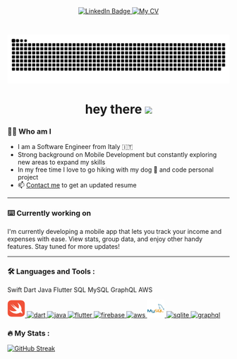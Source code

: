 <div id="header" align="center">
  <div id="badges">
    <a href="https://www.linkedin.com/in/ernesto-de-crecchio/">
      <img src="https://img.shields.io/badge/LinkedIn-blue?style=for-the-badge&logo=linkedin&logoColor=white" alt="LinkedIn Badge"/>
    </a>
    <a href="https://drive.google.com/file/d/1Iv4QT7LzUC-JVBxxaZsSxYhvCs05gS8s/view?usp=sharing">
      <img src="https://img.shields.io/badge/My%20CV-green?style=for-the-badge" alt="My CV"/>
    </a>
  </div>
  
  <p align="center"><img src="https://komarev.com/ghpvc/?username=ITASerus&style=flat-square&color=blue" alt=""></p>
 
  <picture>
    <source media="(prefers-color-scheme: dark)" srcset="https://github.com/ITASerus/ITASerus/blob/output/github-snake-dark.svg" />
    <source media="(prefers-color-scheme: light)" srcset="https://github.com/ITASerus/ITASerus/blob/output/github-snake.svg" />
    <img alt="github-snake" src="https://github.com/ITASerus/ITASerus/blob/output/github-snake.svg" />
  </picture>
  
  <h1>
    hey there <img src="https://media.giphy.com/media/hvRJCLFzcasrR4ia7z/giphy.gif" width="30px"/>
  </h1>
 </div>

### :man_technologist: Who am I
- I am a Software Engineer from Italy :it:
- Strong background on Mobile Development but constantly exploring new areas to expand my skills
- In my free time I love to go hiking with my dog :dog: and code personal project
- :mailbox: [Contact me](https://www.linkedin.com/in/ernesto-de-crecchio/) to get an updated resume

---

### ⌨️ Currently working on
I'm currently developing a mobile app that lets you track your income and expenses with ease. View stats, group data, and enjoy other handy features. Stay tuned for more updates!

---

### :hammer_and_wrench: Languages and Tools :
Swift
Dart
Java
Flutter
SQL
MySQL
GraphQL
AWS

<a href="https://developer.apple.com/swift/" target="_blank" rel="noreferrer"> <img src="https://raw.githubusercontent.com/devicons/devicon/master/icons/swift/swift-original.svg" alt="swift" width="40" height="40"/> </a>
<a href="https://dart.dev" target="_blank" rel="noreferrer"> <img src="https://www.vectorlogo.zone/logos/dartlang/dartlang-icon.svg" alt="dart" width="40" height="40"/> 
</a> <a href="https://www.java.com/en/download/help/whatis_java.html" target="_blank" rel="noreferrer"> <img src="https://www.vectorlogo.zone/logos/java/java-icon.svg" alt="java" width="40" height="40"/> </a>
<a href="https://flutter.dev" target="_blank" rel="noreferrer"> <img src="https://www.vectorlogo.zone/logos/flutterio/flutterio-icon.svg" alt="flutter" width="40" height="40"/> </a>
</a> <a href="https://firebase.google.com/" target="_blank" rel="noreferrer"> <img src="https://www.vectorlogo.zone/logos/firebase/firebase-icon.svg" alt="firebase" width="40" height="40"/> </a>
</a> <a href="https://aws.amazon.com/" target="_blank" rel="noreferrer"> <img src="https://www.vectorlogo.zone/logos/amazon_aws/amazon_aws-icon.svg" alt="aws" width="40" height="40"/> </a>
<a href="https://www.mysql.com/" target="_blank" rel="noreferrer"> <img src="https://raw.githubusercontent.com/devicons/devicon/master/icons/mysql/mysql-original-wordmark.svg" alt="mysql" width="40" height="40"/> </a> 
<a href="https://www.sqlite.org/" target="_blank" rel="noreferrer"> <img src="https://www.vectorlogo.zone/logos/sqlite/sqlite-icon.svg" alt="sqlite" width="40" height="40"/> </a> 
<a href="https://graphql.org/" target="_blank" rel="noreferrer"> <img src="https://www.vectorlogo.zone/logos/graphql/graphql-icon.svg" alt="graphql" width="40" height="40"/> </a> 

### :fire: My Stats :

[![GitHub Streak](https://streak-stats.demolab.com?user=ITASerus&theme=elegant&hide_border=true)](https://git.io/streak-stats)

